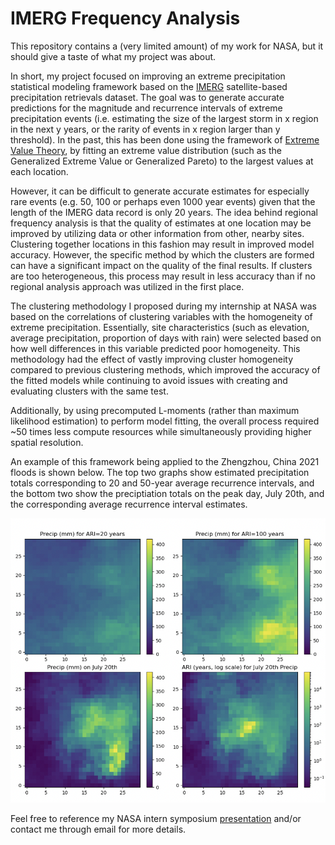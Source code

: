 # IMERG Frequency Analysis

This repository contains a (very limited amount) of my work for NASA, but it should give a taste of what my project was about. 

In short, my project focused on improving an extreme precipitation statistical modeling framework based on the [IMERG](https://gpm.nasa.gov/data/imerg) satellite-based precipitation retrievals dataset. The goal was to generate accurate predictions for the magnitude and recurrence intervals of extreme precipitation events (i.e. estimating the size of the largest storm in x region in the next y years, or the rarity of events in x region larger than y threshold). In the past, this has been done using the framework of [Extreme Value Theory](https://en.wikipedia.org/wiki/Extreme_value_theory), by fitting an extreme value distribution (such as the Generalized Extreme Value or Generalized Pareto) to the largest values at each location. 

However, it can be difficult to generate accurate estimates for especially rare events (e.g. 50, 100 or perhaps even 1000 year events) given that the length of the IMERG data record is only 20 years. The idea behind regional frequency analysis is that the quality of estimates at one location may be improved by utilizing data or other information from other, nearby sites. Clustering together locations in this fashion may result in improved model accuracy. However, the specific method by which the clusters are formed can have a significant impact on the quality of the final results. If clusters are too heterogeneous, this process may result in less accuracy than if no regional analysis approach was utilized in the first place. 

The clustering methodology I proposed during my internship at NASA was based on the correlations of clustering variables with the homogeneity of extreme precipitation. Essentially, site characteristics (such as elevation, average precipitation, proportion of days with rain) were selected based on how well differences in this variable predicted poor homogeneity. This methodology had the effect of vastly improving cluster homogeneity compared to previous clustering methods, which improved the accuracy of the fitted models while continuing to avoid issues with creating and evaluating clusters with the same test.

Additionally, by using precomputed L-moments (rather than maximum likelihood estimation) to perform model fitting, the overall process required ~50 times less compute resources while simultaneously providing higher spatial resolution. 

An example of this framework being applied to the Zhengzhou, China 2021 floods is shown below. The top two graphs show estimated precipitation totals corresponding to 20 and 50-year average recurrence intervals, and the bottom two show the preciptiation totals on the peak day, July 20th, and the corresponding average recurrence interval estimates.

![](https://github.com/jxiong21029/IMERG-Frequency-Analysis/blob/main/zhengzhou_ari_plots.png)

Feel free to reference my NASA intern symposium [presentation](https://docs.google.com/presentation/d/1CRGknuOQ0RddBWiV7CGH8JvHqEnEKrkVTO67e9kHxcQ/edit?usp=sharing) and/or contact me through email for more details.
